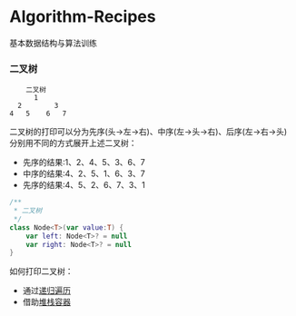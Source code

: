 # Algorithm-Recipes
基本数据结构与算法训练


### 二叉树
        二叉树
          1
      2        3
    4   5    6   7
二叉树的打印可以分为先序(头->左->右)、中序(左->头->右)、后序(左->右->头)
分别用不同的方式展开上述二叉树：
* 先序的结果:1、2、4、5、3、6、7
* 中序的结果:4、2、5、1、6、3、7
* 先序的结果:4、5、2、6、7、3、1

```kotlin
/**
 * 二叉树
 */
class Node<T>(var value:T) {
    var left: Node<T>? = null
    var right: Node<T>? = null
}
```
如何打印二叉树：

* 通过[递归遍历](src/main/kotlin/com/modi/wu/binarytree/RecursiveTraversalBT.kt)
* 借助[堆栈容器](src/main/kotlin/com/modi/wu/binarytree/NoRecursiveTraversalBT.kt)



